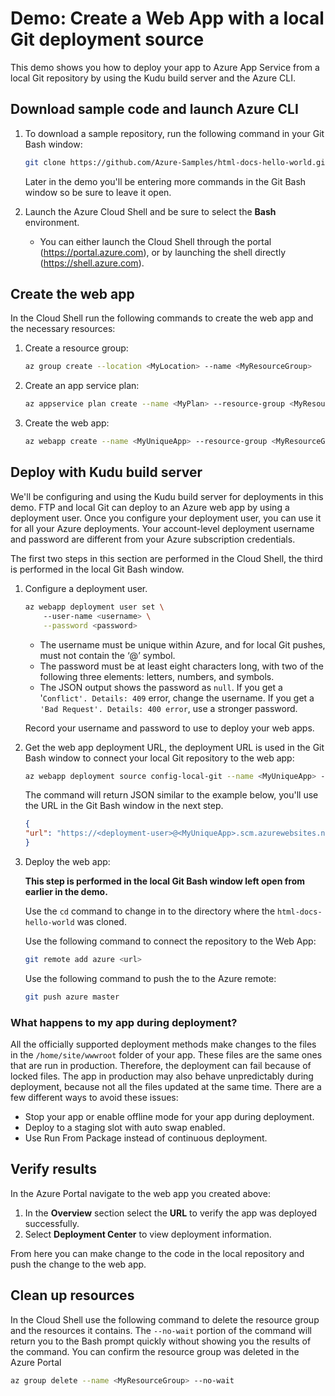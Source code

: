 # Demo: Create a Web App with a local Git deployment source

This demo shows you how to deploy your app to Azure App Service from a local Git repository by using the Kudu build server and the Azure CLI. 


## Download sample code and launch Azure CLI

1. To download a sample repository, run the following command in your Git Bash window:

    ```bash
    git clone https://github.com/Azure-Samples/html-docs-hello-world.git
    ```

    Later in the demo you'll be entering more commands in the Git Bash window so be sure to leave it open.

2. Launch the Azure Cloud Shell and be sure to select the **Bash** environment.
    * You can either launch the Cloud Shell through the portal (https://portal.azure.com),
or by launching the shell directly (https://shell.azure.com).


## Create the web app 

In the Cloud Shell run the following commands to create the web app and the necessary resources:

1. Create a resource group:

    ```bash
    az group create --location <MyLocation> --name <MyResourceGroup>
    ```

2. Create an app service plan:

    ```bash
    az appservice plan create --name <MyPlan> --resource-group <MyResourceGroup>
    ```

3. Create the web app:

    ```bash
    az webapp create --name <MyUniqueApp> --resource-group <MyResourceGroup> --plan <MyPlan>  --deployment-local-git
    ```

## Deploy with Kudu build server

We'll be configuring and using the Kudu build server for deployments in this demo. FTP and local Git can deploy to an Azure web app by using a deployment user. Once you configure your deployment user, you can use it for all your Azure deployments. Your account-level deployment username and password are different from your Azure subscription credentials.

The first two steps in this section are performed in the Cloud Shell, the third is performed in the local Git Bash window.

1. Configure a deployment user.
    
    ```bash
    az webapp deployment user set \ 
        --user-name <username> \
        --password <password>
    ```

    * The username must be unique within Azure, and for local Git pushes, must not contain the ‘@’ symbol.
    * The password must be at least eight characters long, with two of the following three elements: letters, numbers, and symbols.
    * The JSON output shows the password as `null`. If you get a '`Conflict'. Details: 409` error, change the username. If you get a `'Bad Request'. Details: 400 error`, use a stronger password.

    Record your username and password to use to deploy your web apps.

2. Get the web app deployment URL, the deployment URL is used in the Git Bash window to connect your local Git repository to the web app:

    ```bash
    az webapp deployment source config-local-git --name <MyUniqueApp> --resource-group <MyResourceGroup>
    ```

    The command will return JSON similar to the example below, you'll use the URL in the Git Bash window in the next step.

    ```json
    {
    "url": "https://<deployment-user>@<MyUniqueApp>.scm.azurewebsites.net/<MyUniqueApp>.git"
    }
    ```

3. Deploy the web app:

    **This step is performed in the local Git Bash window left open from earlier in the demo.** 
    
    Use the `cd` command to change in to the directory where the `html-docs-hello-world` was cloned. 
    
    Use the following command to connect the repository to the Web App:

    ```bash
    git remote add azure <url>
    ```

    Use the following command to push the to the Azure remote:

    ```bash
    git push azure master
    ```

### What happens to my app during deployment?

All the officially supported deployment methods make changes to the files in the `/home/site/wwwroot` folder of your app. These files are the same ones that are run in production. Therefore, the deployment can fail because of locked files. The app in production may also behave unpredictably during deployment, because not all the files updated at the same time. There are a few different ways to avoid these issues:

* Stop your app or enable offline mode for your app during deployment. 
* Deploy to a staging slot with auto swap enabled.
* Use Run From Package instead of continuous deployment.

## Verify results

In the Azure Portal navigate to the web app you created above:

1. In the **Overview** section select the **URL** to verify the app was deployed successfully. 
2. Select **Deployment Center** to view deployment information.

From here you can make change to the code in the local repository and push the change to the web app.

## Clean up resources

In the Cloud Shell use the following command to delete the resource group and the resources it contains. The `--no-wait` portion of the command will return you to the Bash prompt quickly without showing you the results of the command. You can confirm the resource group was deleted in the Azure Portal

```bash
az group delete --name <MyResourceGroup> --no-wait
```

